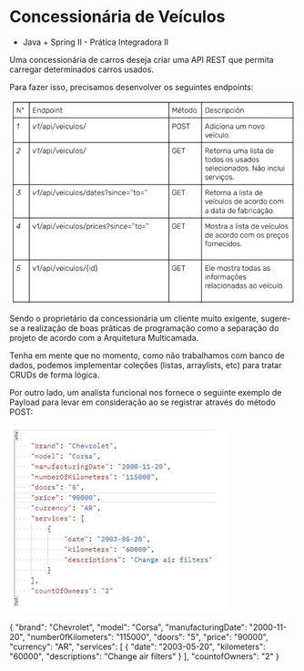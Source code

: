 # Concessionária de Veículos

- Java + Spring II - Prática Integradora II

Uma concessionária de carros deseja criar uma API REST que permita carregar
determinados carros usados.

Para fazer isso, precisamos desenvolver os
seguintes endpoints:

![img.png](img1.png)

Sendo o proprietário da concessionária um cliente muito exigente, sugere-se a
realização de boas práticas de programação como a separação do projeto de
acordo com a Arquitetura Multicamada.

Tenha em mente que no momento, como não trabalhamos com banco de dados,
podemos implementar coleções (listas, arraylists, etc) para tratar CRUDs de forma
lógica.

Por outro lado, um analista funcional nos fornece o seguinte exemplo de Payload para levar em consideração ao se registrar através do método POST:

![img.png](img2.png)

{
   "brand": "Chevrolet",
   "model": "Corsa",
   "manufacturingDate": "2000-11-20",
   "number0fKilometers": "115000",
   "doors": "5",
   "price": "90000",
   "currency": "AR",
   "services": [
      {
         "date": "2003-05-20",
         "kilometers": "60000",
         "descriptions": "Change air filters"
      }
   ],
   "countofOwners": "2"
}

